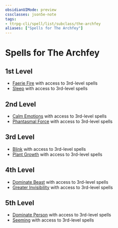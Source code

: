 ```yaml
---
obsidianUIMode: preview
cssclasses: json5e-note
tags:
- ttrpg-cli/spell/list/subclass/the-archfey
aliases: ["Spells for The Archfey"]
---
```

# Spells for The Archfey

## 1st Level

- [Faerie Fire](3-Mechanics/CLI/spells/faerie-fire.md "PHB") with access to 3rd-level spells
- [Sleep](3-Mechanics/CLI/spells/sleep.md "PHB") with access to 3rd-level spells

## 2nd Level

- [Calm Emotions](3-Mechanics/CLI/spells/calm-emotions.md "PHB") with access to 3rd-level spells
- [Phantasmal Force](3-Mechanics/CLI/spells/phantasmal-force.md "PHB") with access to 3rd-level spells

## 3rd Level

- [Blink](3-Mechanics/CLI/spells/blink.md "PHB") with access to 3rd-level spells
- [Plant Growth](3-Mechanics/CLI/spells/plant-growth.md "PHB") with access to 3rd-level spells

## 4th Level

- [Dominate Beast](3-Mechanics/CLI/spells/dominate-beast.md "PHB") with access to 3rd-level spells
- [Greater Invisibility](3-Mechanics/CLI/spells/greater-invisibility.md "PHB") with access to 3rd-level spells

## 5th Level

- [Dominate Person](3-Mechanics/CLI/spells/dominate-person.md "PHB") with access to 3rd-level spells
- [Seeming](3-Mechanics/CLI/spells/seeming.md "PHB") with access to 3rd-level spells